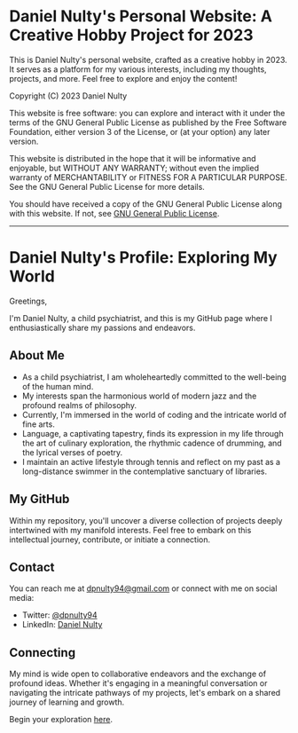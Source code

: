 # Daniel Nulty's Personal Website: A Creative Hobby Project for 2023

This is Daniel Nulty's personal website, crafted as a creative hobby in 2023. It serves as a platform for my various interests, including my thoughts, projects, and more. Feel free to explore and enjoy the content!

Copyright (C) 2023 Daniel Nulty

This website is free software: you can explore and interact with it under the terms of the GNU General Public License as published by the Free Software Foundation, either version 3 of the License, or (at your option) any later version.

This website is distributed in the hope that it will be informative and enjoyable, but WITHOUT ANY WARRANTY; without even the implied warranty of MERCHANTABILITY or FITNESS FOR A PARTICULAR PURPOSE. See the GNU General Public License for more details.

You should have received a copy of the GNU General Public License along with this website. If not, see [GNU General Public License](https://www.gnu.org/licenses/).

---
# Daniel Nulty's Profile: Exploring My World

Greetings,

I'm Daniel Nulty, a child psychiatrist, and this is my GitHub page where I enthusiastically share my passions and endeavors.

## About Me

- As a child psychiatrist, I am wholeheartedly committed to the well-being of the human mind.
- My interests span the harmonious world of modern jazz and the profound realms of philosophy.
- Currently, I'm immersed in the world of coding and the intricate world of fine arts.
- Language, a captivating tapestry, finds its expression in my life through the art of culinary exploration, the rhythmic cadence of drumming, and the lyrical verses of poetry.
- I maintain an active lifestyle through tennis and reflect on my past as a long-distance swimmer in the contemplative sanctuary of libraries.

## My GitHub

Within my repository, you'll uncover a diverse collection of projects deeply intertwined with my manifold interests. Feel free to embark on this intellectual journey, contribute, or initiate a connection.

## Contact

You can reach me at dpnulty94@gmail.com or connect with me on social media:

- Twitter: [@dpnulty94](https://twitter.com/dpnulty94)
- LinkedIn: [Daniel Nulty](https://www.linkedin.com/in/daniel-nulty/)

## Connecting

My mind is wide open to collaborative endeavors and the exchange of profound ideas. Whether it's engaging in a meaningful conversation or navigating the intricate pathways of my projects, let's embark on a shared journey of learning and growth.

Begin your exploration [here](https://dpnulty.github.io/canvas/).
